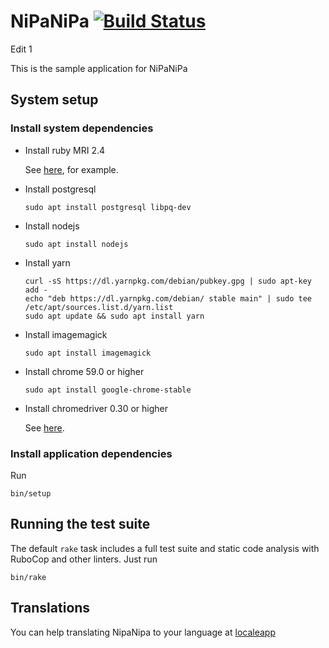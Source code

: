 # NiPaNiPa [![Build Status][ci-badge]][ci-url]

Edit 1

This is the sample application for NiPaNiPa

[ci-badge]: https://circleci.com/gh/deivid-rodriguez/nipanipa.svg?style=svg
[ci-url]: https://circleci.com/gh/deivid-rodriguez/nipanipa

## System setup

### Install system dependencies

* Install ruby MRI 2.4

  See [here](https://github.com/postmodern/ruby-install), for example.

* Install postgresql

  ```shell
  sudo apt install postgresql libpq-dev
  ```

* Install nodejs

  ```shell
  sudo apt install nodejs
  ```

* Install yarn

  ```shell
  curl -sS https://dl.yarnpkg.com/debian/pubkey.gpg | sudo apt-key add -
  echo "deb https://dl.yarnpkg.com/debian/ stable main" | sudo tee /etc/apt/sources.list.d/yarn.list
  sudo apt update && sudo apt install yarn
  ```

* Install imagemagick

  ```shell
  sudo apt install imagemagick
  ```

* Install chrome 59.0 or higher

  ```shell
  sudo apt install google-chrome-stable
  ```

* Install chromedriver 0.30 or higher

  See [here](https://sites.google.com/a/chromium.org/chromedriver/getting-started).

### Install application dependencies

Run

```shell
bin/setup
```

## Running the test suite

The default `rake` task includes a full test suite and static code analysis
with RuboCop and other linters. Just run

```
bin/rake
```

## Translations

You can help translating NipaNipa to your language at
[localeapp](https://www.localeapp.com/projects/7834)
